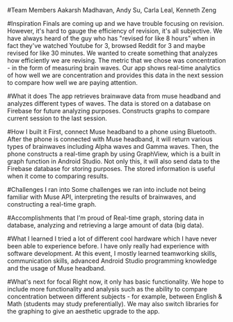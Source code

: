 
#Team Members
Aakarsh Madhavan, Andy Su, Carla Leal, Kenneth Zeng

#Inspiration
Finals are coming up and we have trouble focusing on revision. However, it's hard to gauge the efficiency of revision, it's all subjective. We have always heard of the guy who has "revised for like 8 hours" when in fact they've watched Youtube for 3, browsed Reddit for 3 and maybe revised for like 30 minutes. We wanted to create something that analyzes how efficiently we are revising. The metric that we chose was concentration - in the form of measuring brain waves. Our app shows real-time analytics of how well we are concentration and provides this data in the next session to compare how well we are paying attention.

#What it does
The app retrieves brainwave data from muse headband and analyzes different types of waves. The data is stored on a database on Firebase for future analyzing purposes. Constructs graphs to compare current session to the last session.

#How I built it
First, connect Muse headband to a phone using Bluetooth. After the phone is connected with Muse headband, it will return various types of brainwaves including Alpha waves and Gamma waves. Then, the phone constructs a real-time graph by using GraphView, which is a built in graph function in Android Studio. Not only this, it will also send data to the Firebase database for storing purposes. The stored information is useful when it come to comparing results.

#Challenges I ran into
Some challenges we ran into include not being familiar with Muse API, interpreting the results of brainwaves, and constructing a real-time graph.

#Accomplishments that I'm proud of
Real-time graph, storing data in database, analyzing and retrieving a large amount of data (big data).

#What I learned
I tried a lot of different cool hardware which I have never been able to experience before. I have only really had experience with software development. At this event, I mostly learned teamworking skills, communication skills, advanced Android Studio programming knowledge and the usage of Muse headband.

#What's next for focal
Right now, it only has basic functionality. We hope to include more functionality and analysis such as the ability to compare concentration between different subjects - for example, between English & Math (students may study preferentially). We may also switch libraries for the graphing to give an aesthetic upgrade to the app.
